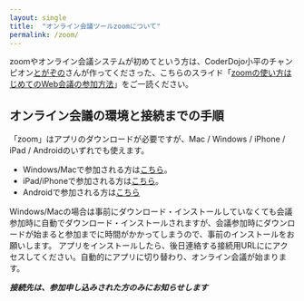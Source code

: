 ```yaml
---
layout: single
title:  "オンライン会議ツールzoomについて"
permalink: /zoom/
---
```

zoomやオンライン会議システムが初めてという方は、CoderDojo小平のチャンピオン[とがぞの](https://twitter.com/togazo/status/1233692594602799104?s=21)さんが作ってくださった、こちらのスライド「[zoomの使い方はじめてのWeb会議の参加方法](https://docs.google.com/presentation/d/e/2PACX-1vTuTnuBEH8X6Dyw6KrfuCkH2yeJA0_90_OkCddDAgCcChxMOfOOMReNixLVmIBkItkLKJXEG9b8hoCp/pub?start=false&loop=false&delayms=3000&fbclid=IwAR2HbeW5VNgraW__MWXIgu3h38S2HGvoGiemXBlXjmy5ba8-Vwz_spGLUkw&slide=id.p)」をご一読ください。

## オンライン会議の環境と接続までの手順
「zoom」はアプリのダウンロードが必要ですが、Mac / Windows / iPhone / iPad / Androidのいずれでも使えます。

- Windows/Macで参加される方は[こちら](https://zoom.us/download#client_4meeting)。
- iPad/iPhoneで参加される方は[こちら](https://apps.apple.com/jp/app/zoom-cloud-meetings/id546505307?l=ja)。
- Androidで参加される方は[こちら](https://play.google.com/store/apps/details?id=us.zoom.videomeetings)

Windows/Macの場合は事前にダウンロード・インストールしていなくても会議参加時に自動でダウンロード・インストールされますが、会議参加時にダウンロードが始まると参加までに時間がかかってしまうので、事前のインストールをお願いします。
アプリをインストールしたら、後日連絡する接続用URLににアクセスしてください。自動的にアプリに切り替わり、オンライン会議が始まります。

***接続先は、参加申し込みされた方のみにお知らせします***
